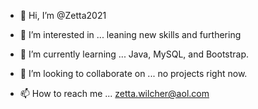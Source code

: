 - 👋 Hi, I’m @Zetta2021
- 👀 I’m interested in ... leaning new skills and furthering 

- 🌱 I’m currently learning ... Java, MySQL, and Bootstrap. 
- 💞️ I’m looking to collaborate on ... no projects right now. 
- 📫 How to reach me ... zetta.wilcher@aol.com

<!---
Zetta2021/Zetta2021 is a ✨ special ✨ repository because its `README.md` (this file) appears on your GitHub profile.
You can click the Preview link to take a look at your changes.
--->
